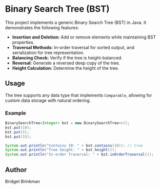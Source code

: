 # Binary Search Tree (BST)

This project implements a generic Binary Search Tree (BST) in Java. It demonstrates the following features:

- **Insertion and Deletion:** Add or remove elements while maintaining BST properties.
- **Traversal Methods:** In-order traversal for sorted output, and serialization for tree representation.
- **Balancing Check:** Verify if the tree is height-balanced.
- **Reversal:** Generate a reversed deep copy of the tree.
- **Height Calculation:** Determine the height of the tree.

## Usage

The tree supports any data type that implements `Comparable`, allowing for custom data storage with natural ordering.

### Example
```java
BinarySearchTree<Integer> bst = new BinarySearchTree<>();
bst.put(10);
bst.put(5);
bst.put(15);

System.out.println("Contains 10: " + bst.contains(10)); // true
System.out.println("Tree height: " + bst.height());
System.out.println("In-order Traversal: " + bst.inOrderTraversal());
```

## Author

Bridget Brinkman